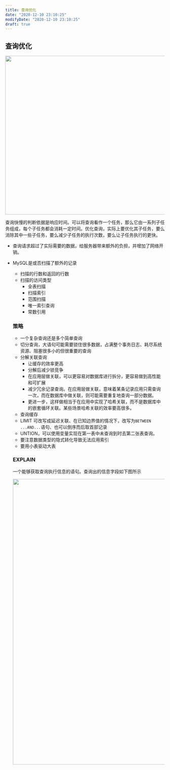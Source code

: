 ```yaml
---
title: 查询优化
date: "2020-12-10 23:10:25"
modifyDate: "2020-12-10 23:10:25"
draft: true
---
```

## 查询优化

<img src="https://i.loli.net/2020/08/27/PplHtA5KbMmwd8x.png" height="500px" width="800px">

查询快慢的判断依据是响应时间。可以将查询看作一个任务，那么它由一系列子任务组成，每个子任务都会消耗一定时间。优化查询，实际上要优化其子任务，要么消除其中一些子任务，要么减少子任务的执行次数，要么让子任务执行的更快。

- 查询请求超过了实际需要的数据，给服务器带来额外的负担，并增加了网络开销。

- MySQL是或否扫描了额外的记录

  - 扫描的行数和返回的行数
  - 扫描的访问类型
    - 全表扫描
    - 扫描索引
    - 范围扫描
    - 唯一索引查询
    - 常数引用

  ### 策略

  - 一个复杂查询还是多个简单查询
  - 切分查询，大语句可能需要锁住很多数据，占满整个事务日志、耗尽系统资源、阻塞很多小的但很重要的查询
  - 分解关联查询
    - 让缓存的效率更高
    - 分解后减少锁竞争
    - 在应用层做关联，可以更容易对数据库进行拆分，更容易做到高性能和可扩展
    - 减少冗余记录查询。在应用层做关联，意味着某条记录应用只需查询一次，而在数据库中做关联，则可能需要重复地查询一部分数据。
    - 更进一步，这样做相当于在应用中实现了哈希关联，而不是数据库中的嵌套循环关联。某些场景哈希关联的效率要高很多。
  - 查询缓存
  - LIMIT 可改写成延迟关联、在已知边界值的情况下，改写为`BETWEEN ...AND...`语句、也可以倒序而后取首部记录
  - UNTION，可以使用变量实现在第一表中未查询到时去第二张表查询。
  - 要注意数据类型的隐式转化导致无法应用索引
  - 要用小表驱动大表
  
  ### EXPLAIN
  
  一个能够获取查询执行信息的语句。查询出的信息字段如下图所示
  
  <img src="https://i.loli.net/2020/08/27/RXDtjciGrEKTQ9L.png" width="900px"/>
  
  
